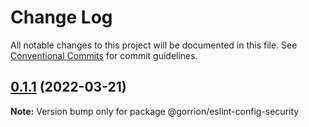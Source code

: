 # Change Log

All notable changes to this project will be documented in this file.
See [Conventional Commits](https://conventionalcommits.org) for commit guidelines.

## [0.1.1](https://github.com/gorrion-io/eslint/compare/@gorrion/eslint-config-security@0.1.0...@gorrion/eslint-config-security@0.1.1) (2022-03-21)

**Note:** Version bump only for package @gorrion/eslint-config-security

